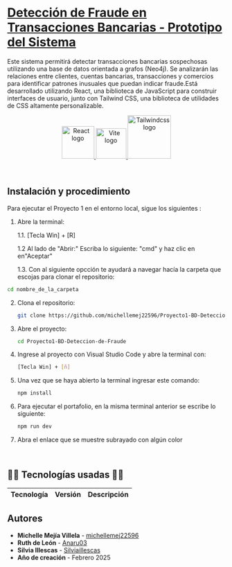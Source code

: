 # [Detección de Fraude en Transacciones Bancarias - Prototipo del Sistema](https://github.com/michellemej22596/Proyecto1-BD-Deteccion-de-Fraude) 
Este sistema permitirá detectar transacciones bancarias sospechosas utilizando una base de datos orientada a grafos (Neo4j). Se analizarán las relaciones entre clientes, cuentas bancarias, transacciones y comercios para identificar patrones inusuales que puedan indicar fraude.Está desarrollado utilizando React, una biblioteca de JavaScript para construir interfaces de usuario, junto con Tailwind CSS, una biblioteca de utilidades de CSS altamente personalizable.



<p align="center">
  <a href="https://react.dev/learn/start-a-new-react-project" target="_blank" rel="noopener noreferrer">
    <img width="75" src="https://cdn1.iconfinder.com/data/icons/education-set-3-3/74/15-512.png" alt="React logo">
  </a>
  <a href="https://vitejs.dev" target="_blank" rel="noopener noreferrer">
    <img width="70" src="https://vitejs.dev/logo.svg" alt="Vite logo">
  </a>
  <a href="https://tailwindcss.com/docs/guides/vite" target="_blank" rel="noopener noreferrer">
    <img width="100" src="https://static-00.iconduck.com/assets.00/tailwind-css-icon-1024x615-fdeis5r1.png" alt="Tailwindcss logo">
  </a>
</p>
<br/>

## Instalación y procedimiento

Para ejecutar el Proyecto 1 en el entorno local, sigue los siguientes :

1. Abre la terminal:
    <p>
    1.1. [Tecla Win] + [R]<p>
    1.2 Al lado de "Abrir:" Escriba lo siguiente: "cmd" y haz clic en en"Aceptar"<p>
    1.3. Con al siguiente opcción te ayudará a navegar hacía la carpeta que escojas para clonar el repositorio:<p>
```bash
cd nombre_de_la_carpeta
```

2. Clona el repositorio:
    ```bash
    git clone https://github.com/michellemej22596/Proyecto1-BD-Deteccion-de-Fraude
    ```
3. Abre el proyecto:
    ```bash
    cd Proyecto1-BD-Deteccion-de-Fraude
    ```
4. Ingrese al proyecto con Visual Studio Code y abre la terminal con:
    ```bash
    [Tecla Win] + [ñ]
    ```
5. Una vez que se haya abierto la terminal ingresar este comando:
    
    ```bash
    npm install
    ```
6. Para ejecutar el portafolio, en la misma terminal anterior se escribe lo siguiente:
    ```bash
    npm run dev
    ```
7. Abra el enlace que se muestre subrayado con algún color

<br/>

## 👨‍💻 Tecnologías usadas 👨‍💻
| Tecnología | Versión | Descripción |
|------------|---------|---------------------------------------------------------------------------------|




## Autores

- **Michelle Mejía Villela** - [michellemej22596](https://github.com/michellemej22596)
- **Ruth de León** - [Anaru03](https://github.com/Anaru03)
- **Silvia Illescas** - [Silviaillescas](https://github.com/Silviaillescas)
- **Año de creación** - Febrero 2025

<br>